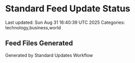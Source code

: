 # Standard Feed Update Status
Last updated: Sun Aug 31 16:40:39 UTC 2025
Categories: technology,business,world

## Feed Files Generated

Generated by Standard Updates Workflow
